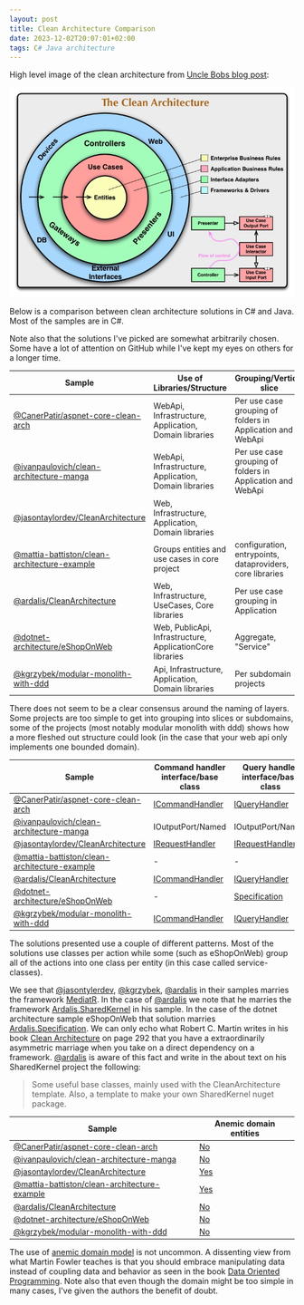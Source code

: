 ```yaml
---
layout: post
title: Clean Architecture Comparison
date: 2023-12-02T20:07:01+02:00
tags: C# Java architecture
---
```


High level image of the clean architecture from [Uncle Bobs blog post](https://blog.cleancoder.com/uncle-bob/2012/08/13/the-clean-architecture.html):

![The Clean Architecture image](/img/2023-12-02-Clean-Architecture-Comparison/CleanArchitecture.jpg)

Below is a comparison between clean architecture solutions in C# and Java. Most of the samples are in C#.

Note also that the solutions I've picked are somewhat arbitrarily chosen. Some have a lot of attention on GitHub while I've kept my eyes on others for a longer time.

| Sample | Use of Libraries/Structure | Grouping/Vertical slice |
| ------ | -------------------------- | ----------------------- |
| [@CanerPatir/aspnet-core-clean-arch](https://github.com/CanerPatir/aspnet-core-clean-arch) | WebApi, Infrastructure, Application, Domain libraries | Per use case grouping of folders in Application and WebApi |
| [@ivanpaulovich/clean-architecture-manga](https://github.com/ivanpaulovich/clean-architecture-manga) | WebApi, Infrastructure, Application, Domain libraries | Per use case grouping of folders in Application and WebApi |
| [@jasontaylordev/CleanArchitecture](https://github.com/jasontaylordev/CleanArchitecture) | Web, Infrastructure, Application, Domain libraries |  |
| [@mattia-battiston/clean-architecture-example](https://github.com/mattia-battiston/clean-architecture-example) | Groups entities and use cases in core project | configuration, entrypoints, dataproviders, core libraries |
| [@ardalis/CleanArchitecture](https://github.com/ardalis/CleanArchitecture) | Web, Infrastructure, UseCases, Core libraries | Per use case grouping in Application |
| [@dotnet-architecture/eShopOnWeb](https://github.com/dotnet-architecture/eShopOnWeb) | Web, PublicApi, Infrastructure, ApplicationCore libraries | Aggregate, "Service" |
| [@kgrzybek/modular-monolith-with-ddd](https://github.com/kgrzybek/modular-monolith-with-ddd) | Api, Infrastructure, Application, Domain libraries | Per subdomain projects |

There does not seem to be a clear consensus around the naming of layers. Some projects are too simple to get into grouping into slices or subdomains, some of the projects (most notably modular monolith with ddd) shows how a more fleshed out structure could look (in the case that your web api only implements one bounded domain).

| Sample | Command handler interface/base class | Query handler interface/base class |
| ------ | ------------------------------------ | ---------------------------------- |
| [@CanerPatir/aspnet-core-clean-arch](https://github.com/CanerPatir/aspnet-core-clean-arch) | [ICommandHandler](https://github.com/CanerPatir/aspnet-core-clean-arch/blob/master/src/Application/ICommandHandler.cs) | [IQueryHandler](https://github.com/CanerPatir/aspnet-core-clean-arch/blob/master/src/Application/IQueryHandler.cs) |
| [@ivanpaulovich/clean-architecture-manga](https://github.com/ivanpaulovich/clean-architecture-manga) | IOutputPort/Named | IOutputPort/Named |
| [@jasontaylordev/CleanArchitecture](https://github.com/jasontaylordev/CleanArchitecture) | [IRequestHandler](https://github.com/jbogard/MediatR/blob/6baaeef7a16ca75cb905829f870f79c6334ef40e/src/MediatR/IRequestHandler.cs) | [IRequestHandler](https://github.com/jbogard/MediatR/blob/6baaeef7a16ca75cb905829f870f79c6334ef40e/src/MediatR/IRequestHandler.cs) |
| [@mattia-battiston/clean-architecture-example](https://github.com/mattia-battiston/clean-architecture-example) | - | - |
| [@ardalis/CleanArchitecture](https://github.com/ardalis/CleanArchitecture) | [ICommandHandler](https://github.com/ardalis/Ardalis.SharedKernel/blob/c86329bf991bf0c705477b19734c5b5673d1928f/src/Ardalis.SharedKernel/ICommandHandler.cs) | [IQueryHandler](https://github.com/ardalis/Ardalis.SharedKernel/blob/c86329bf991bf0c705477b19734c5b5673d1928f/src/Ardalis.SharedKernel/IQueryHandler.cs) |
| [@dotnet-architecture/eShopOnWeb](https://github.com/dotnet-architecture/eShopOnWeb) | - | [Specification](https://github.com/ardalis/Specification) |
| [@kgrzybek/modular-monolith-with-ddd](https://github.com/kgrzybek/modular-monolith-with-ddd) | [ICommandHandler](https://github.com/kgrzybek/modular-monolith-with-ddd/blob/cb34be840c72454c633aaec57933602bc75dd8bd/src/Modules/UserAccess/Application/Configuration/Commands/ICommandHandler.cs) | [IQueryHandler](https://github.com/kgrzybek/modular-monolith-with-ddd/blob/cb34be840c72454c633aaec57933602bc75dd8bd/src/Modules/UserAccess/Application/Configuration/Queries/IQueryHandler.cs) |

The solutions presented use a couple of different patterns. Most of the solutions use classes per action while some (such as eShopOnWeb) group all of the actions into one class per entity (in this case called service-classes).

We see that [@jasontylerdev](https://github.com/jasontaylordev), [@kgrzybek](https://github.com/kgrzybek), [@ardalis](https://github.com/ardalis) in their samples marries the framework [MediatR](https://github.com/jbogard/MediatR). In the case of [@ardalis](https://github.com/ardalis) we note that he marries the framework [Ardalis.SharedKernel](https://github.com/ardalis/Ardalis.SharedKernel) in his sample. In the case of the dotnet architecture sample eShopOnWeb that solution marries [Ardalis.Specification](https://github.com/ardalis/Specification). We can only echo what Robert C. Martin writes in his book [Clean Architecture](https://www.goodreads.com/en/book/show/18043011) on page 292 that you have a extraordinarily asymmetric marriage when you take on a direct dependency on a framework. [@ardalis](https://github.com/ardalis) is aware of this fact and write in the about text on his SharedKernel project the following:

> Some useful base classes, mainly used with the CleanArchitecture template. Also, a template to make your own SharedKernel nuget package.

| Sample | Anemic domain entities |
| ---- | ---------------------- |
| [@CanerPatir/aspnet-core-clean-arch](https://github.com/CanerPatir/aspnet-core-clean-arch) | [No](https://github.com/CanerPatir/aspnet-core-clean-arch/blob/431e850fa5811690ad33841984d9dccb3a17bf16/src/Application/UseCases/AddContentToProduct/AddContentToProductCommandHandler.cs) |
| [@ivanpaulovich/clean-architecture-manga](https://github.com/ivanpaulovich/clean-architecture-manga) | [No](https://github.com/ivanpaulovich/clean-architecture-manga/blob/4fe516c9067e37cb166d1b03b757e0a2104ba9a8/accounts-api/src/Application/UseCases/CloseAccount/CloseAccountUseCase.cs) |
| [@jasontaylordev/CleanArchitecture](https://github.com/jasontaylordev/CleanArchitecture) | [Yes](https://github.com/jasontaylordev/CleanArchitecture/blob/cea275b3c5716fd48e1aaeda231f041f837e9be2/src/Application/TodoItems/Commands/UpdateTodoItem/UpdateTodoItem.cs) |
| [@mattia-battiston/clean-architecture-example](https://github.com/mattia-battiston/clean-architecture-example) | [Yes](https://github.com/mattia-battiston/clean-architecture-example/blob/2335709aebd885a3b39d7a99e64dd6caeb914dfa/application/core/src/main/java/com/clean/example/core/entity/BroadbandAccessDevice.java) |
| [@ardalis/CleanArchitecture](https://github.com/ardalis/CleanArchitecture) | [No](https://github.com/ardalis/CleanArchitecture/blob/3bc14b0ebedeb989ae63fe18e761adf12778dcf1/src/Clean.Architecture.UseCases/Contributors/Update/UpdateContributorHandler.cs) |
| [@dotnet-architecture/eShopOnWeb](https://github.com/dotnet-architecture/eShopOnWeb) | [No](https://github.com/dotnet-architecture/eShopOnWeb/blob/f2bb10d5bd8e20bd8c5fc192738090ab33836aec/src/ApplicationCore/Services/BasketService.cs#L80) |
| [@kgrzybek/modular-monolith-with-ddd](https://github.com/kgrzybek/modular-monolith-with-ddd) | [No](https://github.com/kgrzybek/modular-monolith-with-ddd/blob/ff54f9e6a2f8a672ea0aef5ffe7c163b0b8eb7b8/src/Modules/Payments/Application/MeetingFees/MarkMeetingFeeAsPaid/MarkMeetingFeeAsPaidCommandHandler.cs#L24) |

The use of [anemic domain model](https://martinfowler.com/bliki/AnemicDomainModel.html) is not uncommon. A dissenting view from what Martin Fowler teaches is that you should embrace manipulating data instead of coupling data and behavior as seen in the book [Data Oriented Programming](https://www.manning.com/books/data-oriented-programming). Note also that even though the domain might be too simple in many cases, I've given the authors the benefit of doubt.
